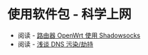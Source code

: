 # 使用软件包 - 科学上网

* 阅读 - [路由器 OpenWrt 使用 Shadowsocks](https://stuarthua.github.io/on-the-way/mybook/proxy-tools/shadowsocks-client-router.html)
* 阅读 - [浅谈 DNS 污染/劫持](https://stuarthua.github.io/on-the-way/mybook/dns/)